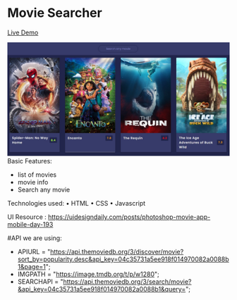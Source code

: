 # Movie Searcher

<a href="https://moviesearcherahmed.vercel.app/">Live Demo</a>

<img src="https://github.com/ahmadrazach/Javascript-Challanges/blob/main/movie-app/thumnail.jpg" alt="Demo image"/>
Basic Features:

- list of movies
- movie info
- Search any movie

Technologies used:
• HTML
• CSS
• Javascript

UI Resource :
https://uidesigndaily.com/posts/photoshop-movie-app-mobile-day-193

#API we are using:

- APIURL =
  "https://api.themoviedb.org/3/discover/movie?sort_by=popularity.desc&api_key=04c35731a5ee918f014970082a0088b1&page=1";
- IMGPATH = "https://image.tmdb.org/t/p/w1280";
- SEARCHAPI =
  "https://api.themoviedb.org/3/search/movie?&api_key=04c35731a5ee918f014970082a0088b1&query=";
